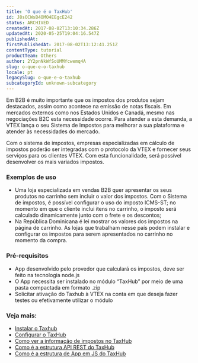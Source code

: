 ```yaml
---
title: 'O que é o TaxHub'
id: J8sOCWsB4OMO4EEgcE242
status: ARCHIVED
createdAt: 2017-08-02T13:10:34.286Z
updatedAt: 2020-05-25T19:04:16.547Z
publishedAt: 
firstPublishedAt: 2017-08-02T13:12:41.251Z
contentType: tutorial
productTeam: Others
author: 2Y2pnNkWfSoUMMYcwemq4A
slug: o-que-e-o-taxhub
locale: pt
legacySlug: o-que-e-o-taxhub
subcategoryId: unknown-subcategory
---
```


Em B2B é muito importante que os impostos dos produtos sejam destacados, assim como acontece na emissão de notas fiscais. Em mercados externos como nos Estados Unidos e Canadá, mesmo nas negociações B2C esta necessidade ocorre. Para atender a esta demanda, a VTEX lança o seu Sistema de Impostos para melhorar a sua plataforma e atender às necessidades do mercado. 

Com o sistema de impostos, empresas especializadas em cálculo de impostos poderão ser integradas com o protocolo da VTEX e fornecer seus serviços para os clientes VTEX. Com esta funcionalidade, será possível desenvolver os mais variados impostos.

### Exemplos de uso

- Uma loja especializada em vendas B2B quer apresentar os seus produtos no carrinho sem incluir o valor dos impostos. Com o Sistema de impostos, é possível configurar o uso do imposto ICMS-ST; no momento em que o cliente inclui itens no carrinho, o imposto será calculado dinamicamente junto com o frete e os descontos;
- Na República Dominicana é lei mostrar os valores dos impostos na página de carrinho. As lojas que trabalham nesse país podem instalar e configurar os impostos para serem apresentados no carrinho no momento da compra.

### Pré-requisitos
-	App desenvolvido pelo provedor que calculará os impostos, deve ser feito na tecnologia node.js
-	O App necessita ser instalado no módulo “TaxHub” por meio de uma pasta compactada em formato .zip
-	Solicitar ativação do Taxhub à VTEX na conta em que deseja fazer testes ou efetivamente utilizar o módulo

### Veja mais:

- [Instalar o Taxhub](/pt/tutorial/instalar-o-taxhub)
- [Configurar o TaxHub](/pt/tutorial/configurar-o-taxhub)
- [Como ver a informação de impostos no TaxHub](/pt/tutorial/como-ver-a-informacao-de-impostos-no-taxhub)
- [Como é a estrutura API REST do TaxHub](/pt/tutorial/como-e-a-estrutura-api-rest-do-taxhub)
- [Como é a estrutura de App em JS do TaxHub](/pt/tutorial/como-e-a-estrutura-de-app-em-js-do-taxhub)
